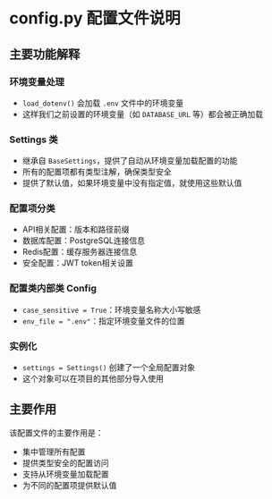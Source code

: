 # config.py 配置文件说明

## 主要功能解释

### 环境变量处理

- `load_dotenv()` 会加载 `.env` 文件中的环境变量
- 这样我们之前设置的环境变量（如 `DATABASE_URL` 等）都会被正确加载

### Settings 类

- 继承自 `BaseSettings`，提供了自动从环境变量加载配置的功能
- 所有的配置项都有类型注解，确保类型安全
- 提供了默认值，如果环境变量中没有指定值，就使用这些默认值

### 配置项分类

- API相关配置：版本和路径前缀
- 数据库配置：PostgreSQL连接信息
- Redis配置：缓存服务器连接信息
- 安全配置：JWT token相关设置

### 配置类内部类 Config

- `case_sensitive = True`：环境变量名称大小写敏感
- `env_file = ".env"`：指定环境变量文件的位置

### 实例化

- `settings = Settings()` 创建了一个全局配置对象
- 这个对象可以在项目的其他部分导入使用

## 主要作用

该配置文件的主要作用是：

- 集中管理所有配置
- 提供类型安全的配置访问
- 支持从环境变量加载配置
- 为不同的配置项提供默认值